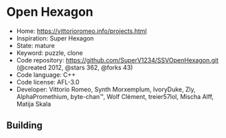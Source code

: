 # Open Hexagon

- Home: https://vittorioromeo.info/projects.html
- Inspiration: Super Hexagon
- State: mature
- Keyword: puzzle, clone
- Code repository: https://github.com/SuperV1234/SSVOpenHexagon.git (@created 2012, @stars 362, @forks 43)
- Code language: C++
- Code license: AFL-3.0
- Developer: Vittorio Romeo, Synth Morxemplum, IvoryDuke, Zly, AlphaPromethium, byte-chan™, Wolf Clément, treier57lol, Mischa Alff, Matija Skala

## Building
